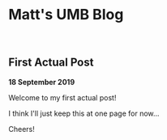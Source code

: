 <style>
  #forkme_banner {
    display: none;
  }
</style>

<br />

# Matt's UMB Blog

<br />

## First Actual Post
**18 September 2019**

Welcome to my first actual post!

I think I'll just keep this at one page for now...

Cheers!


<br /><br />

